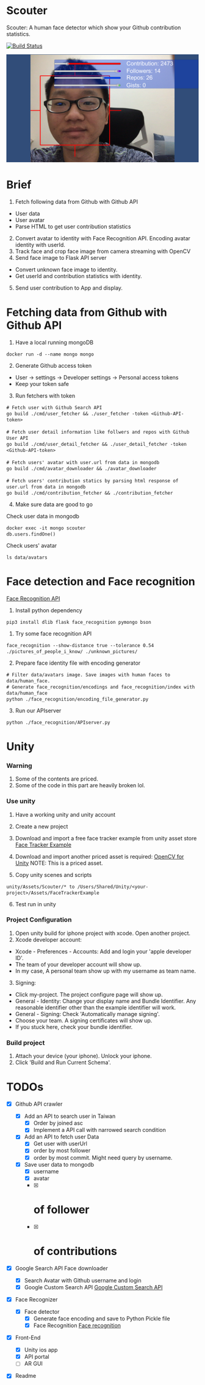 Scouter
===

Scouter: A human face detector which show your Github contribution statistics.

[![Build Status](https://travis-ci.org/chechiachang/scouter.svg?branch=master)](https://travis-ci.org/chechiachang/scouter)

![inline](docs/demo.png)

# Brief

1. Fetch following data from Github with Github API
  - User data
  - User avatar
  - Parse HTML to get user contribution statistics
2. Convert avatar to identity with Face Recognition API. Encoding avatar identity with userId.
3. Track face and crop face image from camera streaming with OpenCV
4. Send face image to Flask API server
  - Convert unknown face image to identity.
  - Get userId and contribution statistics with identity.
5. Send user contribution to App and display.

# Fetching data from Github with Github API

1. Have a local running mongoDB

```
docker run -d --name mongo mongo
```

2. Generate Github access token
  - User -> settings -> Developer settings -> Personal access tokens
  - Keep your token safe

3. Run fetchers with token

```
# Fetch user with Github Search API
go build ./cmd/user_fetcher && ./user_fetcher -token <Github-API-token>

# Fetch user detail information like follwers and repos with Github User API
go build ./cmd/user_detail_fetcher && ./user_detail_fetcher -token <Github-API-token>

# Fetch users' avatar with user.url from data in mongodb
go build ./cmd/avatar_downloader && ./avatar_downloader

# Fetch users' contribution statics by parsing html response of user.url from data in mongodb
go build ./cmd/contribution_fetcher && ./contribution_fetcher
```

4. Make sure data are good to go

Check user data in mongodb
```
docker exec -it mongo scouter
db.users.findOne()
```

Check users' avatar
```
ls data/avatars
```

# Face detection and Face recognition

[Face Recognition API](https://Github.com/ageitgey/face_recognition)

1. Install python dependency
```
pip3 install dlib flask face_recognition pymongo bson
```

1. Try some face recognition API
```
face_recognition --show-distance true --tolerance 0.54 ./pictures_of_people_i_know/ ./unknown_pictures/
```

2. Prepare face identity file with encoding generator
```
# Filter data/avatars image. Save images with human faces to data/human_face.
# Generate face_recognition/encodings and face_recognition/index with data/human_face
python ./face_recognition/encoding_file_generator.py
```

3. Run our APIserver
```
python ./face_recognition/APIserver.py
```

# Unity

### Warning

1. Some of the contents are priced.
2. Some of the code in this part are heavily broken lol.

### Use unity

1. Have a working unity and unity account

2. Create a new project

3. Download and import a free face tracker example from unity asset store
[Face Tracker Example](https://assetstore.unity.com/packages/templates/tutorials/facetracker-example-35284)

4. Download and import another priced asset is required: 
[OpenCV for Unity](https://assetstore.unity.com/packages/tools/integration/opencv-for-unity-21088)
NOTE: This is a priced asset.

5. Copy unity scenes and scripts
```
unity/Assets/Scouter/* to /Users/Shared/Unity/<your-project>/Assets/FaceTrackerExample
```

6. Test run in unity

### Project Configuration

1. Open unity build for iphone project with xcode. Open another project.
2. Xcode developer account:
  - Xcode - Preferences - Accounts: Add and login your 'apple developer ID'. 
  - The team of your developer account will show up. 
  - In my case, A personal team show up with my username as team name.
3. Signing:
  - Click my-project. The project configure page will show up.
  - General - Identity: Change your display name and Bundle Identifier. Any reasonable identifier other than the example identifier will work.
  - General - Signing: Check 'Automatically manage signing'.
  - Choose your team. A signing certificates will show up.
  - If you stuck here, check your bundle identifier.

### Build project

1. Attach your device (your iphone). Unlock your iphone.
2. Click 'Build and Run Current Schema'.

# TODOs

- [x] Github API crawler
  - [x] Add an API to search user in Taiwan 
    - [x] Order by joined asc
    - [x] Implement a API call with narrowed search condition
  - [x] Add an API to fetch user Data
    - [x] Get user with userUrl
    - [x] order by most follower
    - [x] order by most commit. Might need query by username.
  - [x] Save user data to mongodb
    - [x] username
    - [x] avatar
    - [x] # of follower
    - [x] # of contributions
- [x] Google Search API Face downloader
  - [x] Search Avatar with Github username and login
  - [x] Google Custom Search API
    [Google Custom Search API](https://developers.google.com/custom-search/docs/tutorial/introduction)
- [x] Face Recognizer
  - [x] Face detector
    - [x] Generate face encoding and save to Python Pickle file
    - [x] Face Recognition
      [Face recognition](https://Github.com/ageitgey/face_recognition)
- [x] Front-End
  - [x] Unity ios app
  - [x] API portal
  - [ ] AR GUI
- [x] Readme


